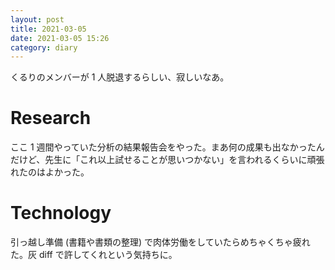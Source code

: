 ```yaml
---
layout: post
title: 2021-03-05
date: 2021-03-05 15:26
category: diary
---
```


くるりのメンバーが 1 人脱退するらしい、寂しいなあ。

# Research
ここ 1 週間やっていた分析の結果報告会をやった。まあ何の成果も出なかったんだけど、先生に「これ以上試せることが思いつかない」を言われるくらいに頑張れたのはよかった。

# Technology
引っ越し準備 (書籍や書類の整理) で肉体労働をしていたらめちゃくちゃ疲れた。灰 diff で許してくれという気持ちに。
